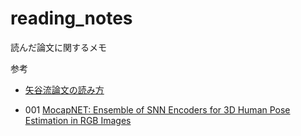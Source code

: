 # reading_notes
読んだ論文に関するメモ

参考
- [矢谷流論文の読み方](https://iis-lab.org/misc/paperreading/)


- 001 [MocapNET: Ensemble of SNN Encoders for 3D Human Pose Estimation in RGB Images](notes/001.md)